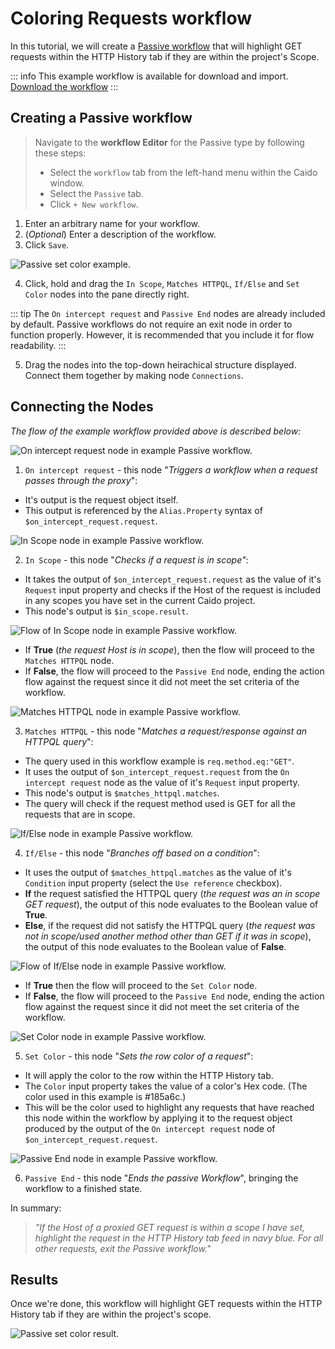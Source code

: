 # Coloring Requests workflow

In this tutorial, we will create a [Passive workflow](/guides/workflows.md#passive-workflows) that will highlight GET requests within the HTTP History tab if they are within the project's Scope.

::: info
This example workflow is available for download and import. [Download the workflow](https://github.com/caido/documentation/tree/main/diagrams/data/Color_In_Scope_GET_Requests_Example.json)
:::

## Creating a Passive workflow

> Navigate to the **workflow Editor** for the Passive type by following these steps:
>
> - Select the `workflow` tab from the left-hand menu within the Caido window.
> - Select the `Passive` tab.
> - Click `+ New workflow`.

1. Enter an arbitrary name for your workflow.
2. (_Optional_) Enter a description of the workflow.
3. Click `Save`.

<img alt="Passive set color example." src="/_images/passive_setcolor_example.png"/>

4. Click, hold and drag the `In Scope`, `Matches HTTPQL`, `If/Else` and `Set Color` nodes into the pane directly right.

::: tip
The `On intercept request` and `Passive End` nodes are already included by default. Passive workflows do not require an exit node in order to function properly. However, it is recommended that you include it for flow readability.
:::

5. Drag the nodes into the top-down heirachical structure displayed. Connect them together by making node `Connections`.

## Connecting the Nodes

_The flow of the example workflow provided above is described below:_

<img alt="On intercept request node in example Passive workflow." src="/_images/on_intercept_req_example_wf.png"/>

1. `On intercept request` - this node "_Triggers a workflow when a request passes through the proxy_":

- It's output is the request object itself.
- This output is referenced by the `Alias.Property` syntax of `$on_intercept_request.request`.

<img alt="In Scope node in example Passive workflow." src="/_images/in_scope_example_wf.png"/>

2. `In Scope` - this node "_Checks if a request is in scope"_:

- It takes the output of `$on_intercept_request.request` as the value of it's `Request` input property and checks if the Host of the request is included in any scopes you have set in the current Caido project.
- This node's output is `$in_scope.result`.

<img alt="Flow of In Scope node in example Passive workflow." src="/_images/in_scope_flow_example_wf.png"/>

- If **True** (_the request Host is in scope_), then the flow will proceed to the `Matches HTTPQL` node.
- If **False**, the flow will proceed to the `Passive End` node, ending the action flow against the request since it did not meet the set criteria of the workflow.

<img alt="Matches HTTPQL node in example Passive workflow." src="/_images/matches_httpql_example_wf.png"/>

3. `Matches HTTPQL` - this node "_Matches a request/response against an HTTPQL query_":

- The query used in this workflow example is `req.method.eq:"GET"`.
- It uses the output of `$on_intercept_request.request` from the `On intercept request` node as the value of it's `Request` input property.
- This node's output is `$matches_httpql.matches`.
- The query will check if the request method used is GET for all the requests that are in scope.

<img alt="If/Else node in example Passive workflow." src="/_images/if_else_example_wf.png"/>

4. `If/Else` - this node "_Branches off based on a condition_":

- It uses the output of `$matches_httpql.matches` as the value of it's `Condition` input property (select the `Use reference` checkbox).
- **If** the request satisfied the HTTPQL query (_the request was an in scope GET request_), the output of this node evaluates to the Boolean value of **True**.
- **Else**, if the request did not satisfy the HTTPQL query (_the request was not in scope/used another method other than GET if it was in scope_), the output of this node evaluates to the Boolean value of **False**.

<img alt="Flow of If/Else node in example Passive workflow." src="/_images/if_else_flow_example_wf.png"/>

- If **True** then the flow will proceed to the `Set Color` node.
- If **False**, the flow will proceed to the `Passive End` node, ending the action flow against the request since it did not meet the set criteria of the workflow.

<img alt="Set Color node in example Passive workflow." src="/_images/set_color_example_wf.png"/>

5. `Set Color` - this node "_Sets the row color of a request_":

- It will apply the color to the row within the HTTP History tab.
- The `Color` input property takes the value of a color's Hex code. (The color used in this example is #185a6c.)
- This will be the color used to highlight any requests that have reached this node within the workflow by applying it to the request object produced by the output of the `On intercept request` node of `$on_intercept_request.request`.

<img alt="Passive End node in example Passive workflow." src="/_images/passive_end_example_wf.png"/>

6. `Passive End` - this node "_Ends the passive Workflow_", bringing the workflow to a finished state.

In summary:

> _"If the Host of a proxied GET request is within a scope I have set, highlight the request in the HTTP History tab feed in navy blue. For all other requests, exit the Passive workflow."_

## Results

Once we're done, this workflow will highlight GET requests within the HTTP History tab if they are within the project's scope.

<img alt="Passive set color result." src="/_images/passive_setcolor_result.png"/>
